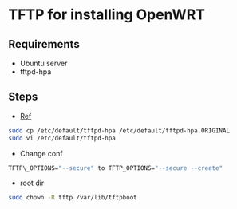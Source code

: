 # TFTP for installing OpenWRT

## Requirements
- Ubuntu server
- tftpd-hpa

## Steps
- [Ref](https://help.ubuntu.com/community/TFTP)
```bash
sudo cp /etc/default/tftpd-hpa /etc/default/tftpd-hpa.ORIGINAL
sudo vi /etc/default/tftpd-hpa
```

- Change conf
```bash
TFTP\_OPTIONS="--secure" to TFTP_OPTIONS="--secure --create"
```

- root dir
```bash
sudo chown -R tftp /var/lib/tftpboot
```
